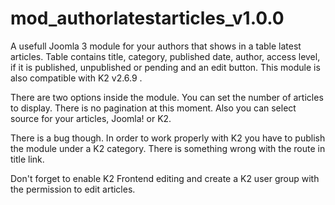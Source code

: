 # mod_authorlatestarticles_v1.0.0
A usefull Joomla 3 module for your authors that shows in a table latest articles. Table contains title, category, published date, author, access level, if it is published, unpublished or pending and an edit button. This module is also compatible with K2 v2.6.9 .

There are two options inside the module. You can set the number of articles to display. There is no pagination at this moment. Also you can select source for your articles, Joomla! or K2.

There is a bug though. In order to work properly with K2 you have to publish the module under a K2 category. There is something wrong with the route in title link. 

Don't forget to enable K2 Frontend editing and create a K2 user group with the permission to edit articles.
